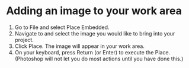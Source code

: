 # Adding an image to your work area

1. Go to File and select Place Embedded.
2. Navigate to and select the image you would like to bring into your project. 
3. Click Place. The image will appear in your work area.
4. On your keyboard, press Return \(or Enter\) to execute the Place. \(Photoshop will not let you do most actions until you have done this.\)

